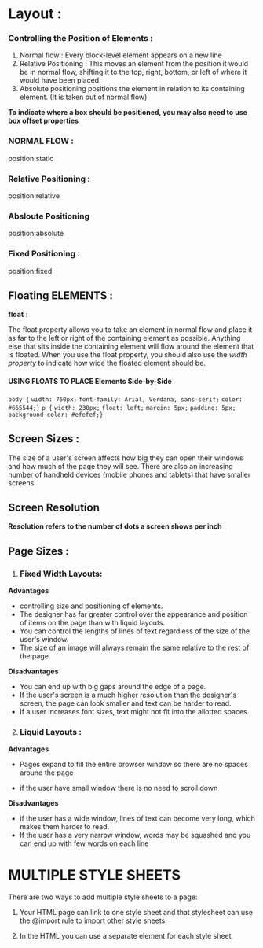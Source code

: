 # Layout :  
### Controlling the Position of Elements :

1. Normal flow : Every block-level element appears on a new line 
2. Relative Positioning :
 This moves an element from the 
position it would be in normal 
flow, shifting it to the top, right, 
bottom, or left of where it 
would have been placed.
3. Absolute positioning
positions the element 
in relation to its containing 
element. (It is taken out of 
normal flow)

**To indicate where a box should be positioned, you may also need to use box offset properties**

### NORMAL FLOW : 
position:static 

### Relative Positioning : 
position:relative 

### Absloute Positioning
position:absolute

### Fixed Positioning : 
position:fixed

## Floating ELEMENTS : 
**float** : 

The float property allows you 
to take an element in normal 
flow and place it as far to the 
left or right of the containing 
element as possible.
Anything else that sits inside 
the containing element will 
flow around the element that is 
floated.
When you use the float
property, you should also use the 
*width property* to indicate how 
wide the floated element should 
be.

####  USING FLOATS TO PLACE Elements Side-by-Side

`body {`
`width: 750px;`
`font-family: Arial, Verdana, sans-serif;`
`color: #665544;}`
`p {`
`width: 230px;`
`float: left;`
`margin: 5px;`
`padding: 5px;`
`background-color: #efefef;}`


## Screen Sizes : 
The size of a user's screen 
affects how big they can open 
their windows and how much 
of the page they will see. There 
are also an increasing number 
of handheld devices (mobile 
phones and tablets) that have 
smaller screens.

## Screen Resolution
**Resolution refers to the number of dots a screen shows per inch**

## Page Sizes : 

1. ### Fixed Width Layouts: 

**Advantages**
*  controlling size and 
positioning of elements.
* The designer has far greater 
control over the appearance 
and position of items on the 
page than with liquid layouts.
* You can control the lengths 
of lines of text regardless of 
the size of the user's window.
* The size of an image will 
always remain the same 
relative to the rest of the 
page.

**Disadvantages**
* You can end up with big gaps 
around the edge of a page.
* If the user's screen is a much 
higher resolution than the 
designer's screen, the page 
can look smaller and text can 
be harder to read.
* If a user increases font sizes, 
text might not fit into the 
allotted spaces.


 2. ### Liquid Layouts : 
**Advantages**
* Pages expand to fill the entire 
browser window so there are 
no spaces around the page 

* if the user have small window there is no need to scroll down  

**Disadvantages**
* if the user has a wide 
window, lines of text can 
become very long, which 
makes them harder to read.
* If the user has a very narrow 
window, words may be 
squashed and you can end up 
with few words on each line


# MULTIPLE STYLE SHEETS 

There are two ways to add 
multiple style sheets to a page:
1. Your HTML page can link 
to one style sheet and that 
stylesheet can use the @import
rule to import other style sheets.

2. In the HTML you can use a 
separate <link> element for 
each style sheet.
